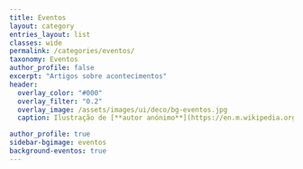 ```yaml
---
title: Eventos
layout: category
entries_layout: list
classes: wide
permalink: /categories/eventos/
taxonomy: Eventos
author_profile: false
excerpt: "Artigos sobre acontecimentos"
header:
  overlay_color: "#000"
  overlay_filter: "0.2"
  overlay_image: /assets/images/ui/deco/bg-eventos.jpg
  caption: Ilustração de [**autor anónimo**](https://en.m.wikipedia.org/wiki/File:Lancelot-Graal.jpg){:target="_blank"} (séc. XV)

author_profile: true
sidebar-bgimage: eventos
background-eventos: true
---
```



